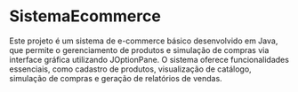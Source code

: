 # SistemaEcommerce
Este projeto é um sistema de e-commerce básico desenvolvido em Java, que permite o gerenciamento de produtos e simulação de compras via interface gráfica utilizando JOptionPane. O sistema oferece funcionalidades essenciais, como cadastro de produtos, visualização de catálogo, simulação de compras e geração de relatórios de vendas.
